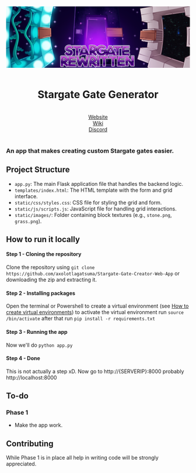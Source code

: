 <img style="display: block; margin-left: auto; margin-right: auto;" src="./.github/assets/sgrewrittenbanner.png" title="Stargate Logo"><br>
<div style="text-align: center;">
<h1>Stargate Gate Generator</h1><br>
<a href="https://cdn.sgrewritten.org/">Website</a><br>
<a href=""> Wiki</a><br>
<a href="https://sgrewritten.org/discord">Discord</a>
</div><br>

### An app that makes creating custom Stargate gates easier.

## Project Structure

- `app.py`: The main Flask application file that handles the backend logic.
- `templates/index.html`: The HTML template with the form and grid interface.
- `static/css/styles.css`: CSS file for styling the grid and form.
- `static/js/scripts.js`: JavaScript file for handling grid interactions.
- `static/images/`: Folder containing block textures (e.g., `stone.png`, `grass.png`).

## How to run it locally
#### Step 1 - Cloning the repository
Clone the repository using ```git clone https://github.com/axolotlagatsuma/Stargate-Gate-Creator-Web-App``` or downloading the zip and extracting it.

#### Step 2 - Installing packages
Open the terminal or Powershell to create a virtual environment (see [How to create virtual environments](https://docs.python.org/3/library/venv.html#creating-virtual-environments)) to activate the virtual environment run ```source /bin/activate``` after that run ```pip install -r requirements.txt```

#### Step 3 - Running the app
Now we'll do ```python app.py```

#### Step 4 - Done
This is not actually a step xD. Now go to http://{SERVERIP}:8000 probably http://localhost:8000

## To-do
### Phase 1
- Make the app work.

## Contributing
While Phase 1 is in place all help in writing code will be strongly appreciated.